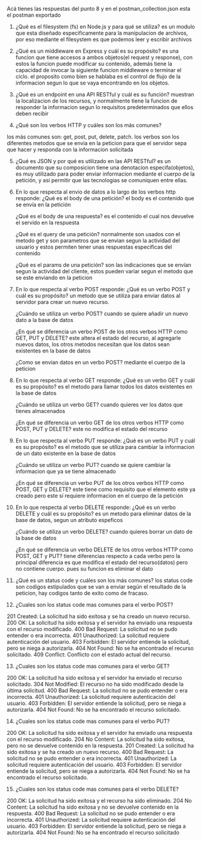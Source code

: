 Acá tienes las respuestas del punto 8 y en el postman_collection.json esta el postman exportado

1. ¿Qué es el filesystem (fs) en Node.js y para qué se utiliza?
es un modulo que esta diseñado especificamente para la manipulacion de archivos, por eso mediante el filesystem es que podemos leer y escribir archivos

2. ¿Qué es un middleware en Express y cuál es su propósito?
es una funcion que tiene accesos a ambos objetos(el request y response), con estos la funcion puede modificar su contenido, además tiene la capacidad de invocar la siguiente funcion middleware o terminar el ciclo. el proposito como bien se hablaba es el control de flujo de la informacion segun lo que se vaya encontrando en los objetos.


3. ¿Qué es un endpoint en una API RESTful y cuál es su función?
muestran la localizacion de los recursos, y normalmente tiene la funcion de responder la informacion segun lo requisitos predeterminados que ellos deben recibir

4. ¿Qué son los verbos HTTP y cuáles son los más comunes?

los más comunes son: get, post, put, delete, patch.
los verbos son los diferentes metodos que se envia en la peticion para que el servidor sepa que hacer y responda con la informacion solicitada


5. ¿Qué es JSON y por qué es utilizado en las API RESTful?
es un documento que su composicion tiene una denotacion especifa(objetos), es muy utilizado para poder enviar informacion mediante el cuerpo de la petición, y así permitir que las tecnologias se comuniquen entre ellas.

6. En lo que respecta al envio de datos a lo largo de los verbos http responde:
    ¿Qué es el body de una petición?
    el body es el contenido que se envía en la petición

    ¿Qué es el body de una respuesta?
    es el contenido el cual nos devuelve el servido en la respuesta

    ¿Qué es el query de una petición?
    normalmente son usados con el metodo get y son parametros que se envian segun la actividad del usuario y estos permiten tener unas respuestas especificas del contenido

    ¿Qué es el params de una petición?
    son las indicaciones que se envían segun la actividad del cliente, estos pueden variar segun el metodo que se este enviando en la peticion

7. En lo que respecta al verbo POST responde:
    ¿Qué es un verbo POST y cuál es su propósito?
    un metodo que se utiliza para enviar datos al servidor para crear un nuevo recurso.

    ¿Cuándo se utiliza un verbo POST?
    cuando se quiere añadir un nuevo dato a la base de datos

    ¿En qué se diferencia un verbo POST de los otros verbos HTTP como GET, PUT y DELETE?
    este altera el estado del recurso, al agregarle nuevos datos, los otros metodos necesitan que los datos sean existentes en la base de datos

    ¿Como se envian datos en un verbo POST?
    mediante el cuerpo de la peticion

8. En lo que respecta al verbo GET responde:
    ¿Qué es un verbo GET y cuál es su propósito?
    es el metodo para llamar todos los datos existentes en la base de datos

    ¿Cuándo se utiliza un verbo GET?
    cuando quieres ver los datos que tienes almacenados

    ¿En qué se diferencia un verbo GET de los otros verbos HTTP como POST, PUT y DELETE?
    este no modifica el estado del recurso

9. En lo que respecta al verbo PUT responde:
    ¿Qué es un verbo PUT y cuál es su propósito?
    es el metodo que se utiliza para cambiar la informacion de un dato existente en la base de datos

    ¿Cuándo se utiliza un verbo PUT?
    cuando se quiere cambiar la informacion que ya se tiene almacenado

    ¿En qué se diferencia un verbo PUT de los otros verbos HTTP como POST, GET y DELETE?
    este tiene como requisito que el elemento este ya creado pero este sí requiere informacion en el cuerpo de la petición

10. En lo que respecta al verbo DELETE responde:
    ¿Qué es un verbo DELETE y cuál es su propósito?
    es un metodo para eliminar datos de la base de datos, segun un atributo espeficos

    ¿Cuándo se utiliza un verbo DELETE?
    cuando quieres borrar un dato de la base de datos


    ¿En qué se diferencia un verbo DELETE de los otros verbos HTTP como POST, GET y PUT?
    tiene diferencias respecto a cada verbo pero la principal diferencia es que modifica el estado del recurso(datos) pero no contiene cuerpo. pues su funcion es eliminar el dato

11. ¿Qué es un status code y cuáles son los más comunes?
los status code son codigos estipulados que se van a enviar según el resultado de la peticion, hay codigos tanto de exito como de fracaso.


12. ¿Cuales son los status code mas comunes para el verbo POST?

201 Created: La solicitud ha sido exitosa y se ha creado un nuevo recurso.
200 OK: La solicitud ha sido exitosa y el servidor ha enviado una respuesta con el recurso modificado.
400 Bad Request: La solicitud no se pudo entender o era incorrecta.
401 Unauthorized: La solicitud requiere autenticación del usuario.
403 Forbidden: El servidor entiende la solicitud, pero se niega a autorizarla.
404 Not Found: No se ha encontrado el recurso solicitado.
409 Conflict: Conflicto con el estado actual del recurso.


13. ¿Cuales son los status code mas comunes para el verbo GET?

200 OK: La solicitud ha sido exitosa y el servidor ha enviado el recurso solicitado.
304 Not Modified: El recurso no ha sido modificado desde la última solicitud.
400 Bad Request: La solicitud no se pudo entender o era incorrecta.
401 Unauthorized: La solicitud requiere autenticación del usuario.
403 Forbidden: El servidor entiende la solicitud, pero se niega a autorizarla.
404 Not Found: No se ha encontrado el recurso solicitado.


14. ¿Cuales son los status code mas comunes para el verbo PUT?

200 OK: La solicitud ha sido exitosa y el servidor ha enviado una respuesta con el recurso modificado.
204 No Content: La solicitud ha sido exitosa, pero no se devuelve contenido en la respuesta.
201 Created: La solicitud ha sido exitosa y se ha creado un nuevo recurso.
400 Bad Request: La solicitud no se pudo entender o era incorrecta.
401 Unauthorized: La solicitud requiere autenticación del usuario.
403 Forbidden: El servidor entiende la solicitud, pero se niega a autorizarla.
404 Not Found: No se ha encontrado el recurso solicitado.


15. ¿Cuales son los status code mas comunes para el verbo DELETE?

200 OK: La solicitud ha sido exitosa y el recurso ha sido eliminado.
204 No Content: La solicitud ha sido exitosa y no se devuelve contenido en la respuesta.
400 Bad Request: La solicitud no se pudo entender o era incorrecta.
401 Unauthorized: La solicitud requiere autenticación del usuario.
403 Forbidden: El servidor entiende la solicitud, pero se niega a autorizarla.
404 Not Found: No se ha encontrado el recurso solicitado

